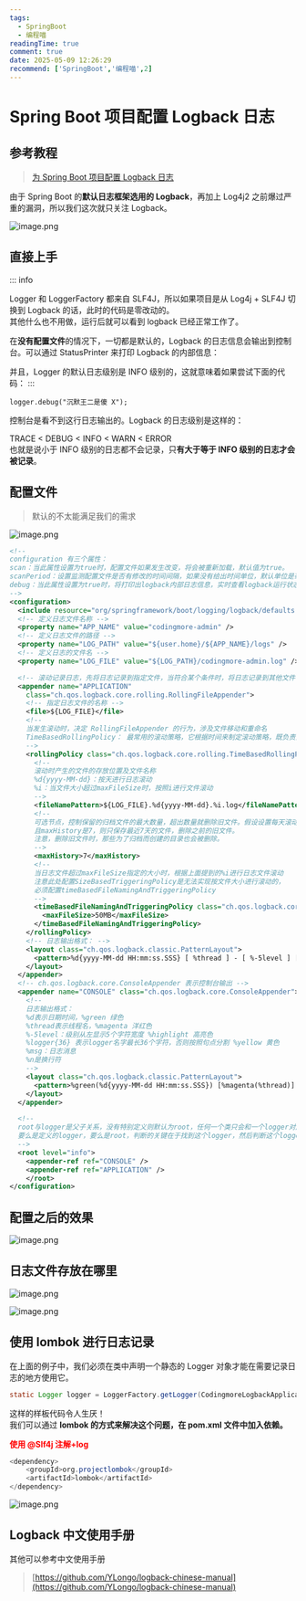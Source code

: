 ```yaml
---
tags:
  - SpringBoot
  - 编程喵
readingTime: true
comment: true
date: 2025-05-09 12:26:29
recommend: ['SpringBoot','编程喵',2]
---
```


# Spring Boot 项目配置 Logback 日志

## 参考教程

>[为 Spring Boot 项目配置 Logback 日志](https://www.yuque.com/itwanger/vn4p17/vvibgc#WU5Ay "为 Spring Boot 项目配置 Logback 日志")

由于 Spring Boot 的**默认日志框架选用的 Logback**，再加上 Log4j2 之前爆过严重的漏洞，所以我们这次就只关注 Logback。

![image.png](https://imgsbo.oss-cn-shanghai.aliyuncs.com/undefined20250509122138081.png)


## 直接上手

::: info

Logger 和 LoggerFactory 都来自 SLF4J，所以如果项目是从 Log4j + SLF4J 切换到 Logback 的话，此时的代码是零改动的。  
其他什么也不用做，运行后就可以看到 logback 已经正常工作了。

在**没有配置文件**的情况下，一切都是默认的，Logback 的日志信息会输出到控制台。可以通过 StatusPrinter 来打印 Logback 的内部信息：

并且，Logger 的默认日志级别是 INFO 级别的，这就意味着如果尝试下面的代码：
:::
```
logger.debug("沉默王二是傻 X");
```

  
控制台是看不到这行日志输出的。Logback 的日志级别是这样的：

TRACE < DEBUG < INFO < WARN < ERROR  
也就是说小于 INFO 级别的日志都不会记录，只**有大于等于 INFO 级别的日志才会被记录**。

## 配置文件

>默认的不太能满足我们的需求

![image.png](https://imgsbo.oss-cn-shanghai.aliyuncs.com/undefined20250509122206779.png)


```xml
<!--
configuration 有三个属性：
scan：当此属性设置为true时，配置文件如果发生改变，将会被重新加载，默认值为true。
scanPeriod：设置监测配置文件是否有修改的时间间隔，如果没有给出时间单位，默认单位是毫秒当scan为true时，此属性生效。默认的时间间隔为1分钟。
debug：当此属性设置为true时，将打印出logback内部日志信息，实时查看logback运行状态。默认值为false。
-->
<configuration>
  <include resource="org/springframework/boot/logging/logback/defaults.xml" />
  <!-- 定义日志文件名称 -->
  <property name="APP_NAME" value="codingmore-admin" />
  <!-- 定义日志文件的路径 -->
  <property name="LOG_PATH" value="${user.home}/${APP_NAME}/logs" />
  <!-- 定义日志的文件名 -->
  <property name="LOG_FILE" value="${LOG_PATH}/codingmore-admin.log" />

  <!-- 滚动记录日志，先将日志记录到指定文件，当符合某个条件时，将日志记录到其他文件 -->
  <appender name="APPLICATION"
    class="ch.qos.logback.core.rolling.RollingFileAppender">
    <!-- 指定日志文件的名称 -->
    <file>${LOG_FILE}</file>
    <!--
    当发生滚动时，决定 RollingFileAppender 的行为，涉及文件移动和重命名
    TimeBasedRollingPolicy： 最常用的滚动策略，它根据时间来制定滚动策略，既负责滚动也负责触发滚动。
    -->
    <rollingPolicy class="ch.qos.logback.core.rolling.TimeBasedRollingPolicy">
      <!--
      滚动时产生的文件的存放位置及文件名称
      %d{yyyy-MM-dd}：按天进行日志滚动
      %i：当文件大小超过maxFileSize时，按照i进行文件滚动
      -->
      <fileNamePattern>${LOG_FILE}.%d{yyyy-MM-dd}.%i.log</fileNamePattern>
      <!--
      可选节点，控制保留的归档文件的最大数量，超出数量就删除旧文件。假设设置每天滚动，
      且maxHistory是7，则只保存最近7天的文件，删除之前的旧文件。
      注意，删除旧文件时，那些为了归档而创建的目录也会被删除。
      -->
      <maxHistory>7</maxHistory>
      <!--
      当日志文件超过maxFileSize指定的大小时，根据上面提到的%i进行日志文件滚动
      注意此处配置SizeBasedTriggeringPolicy是无法实现按文件大小进行滚动的，
      必须配置timeBasedFileNamingAndTriggeringPolicy
      -->
      <timeBasedFileNamingAndTriggeringPolicy class="ch.qos.logback.core.rolling.SizeAndTimeBasedFNATP">
        <maxFileSize>50MB</maxFileSize>
      </timeBasedFileNamingAndTriggeringPolicy>
    </rollingPolicy>
    <!-- 日志输出格式： -->
    <layout class="ch.qos.logback.classic.PatternLayout">
      <pattern>%d{yyyy-MM-dd HH:mm:ss.SSS} [ %thread ] - [ %-5level ] [ %logger{50} : %line ] - %msg%n</pattern>
    </layout>
  </appender>
  <!-- ch.qos.logback.core.ConsoleAppender 表示控制台输出 -->
  <appender name="CONSOLE" class="ch.qos.logback.core.ConsoleAppender">
    <!--
    日志输出格式：
    %d表示日期时间，%green 绿色
    %thread表示线程名，%magenta 洋红色
    %-5level：级别从左显示5个字符宽度 %highlight 高亮色
    %logger{36} 表示logger名字最长36个字符，否则按照句点分割 %yellow 黄色
    %msg：日志消息
    %n是换行符
    -->
    <layout class="ch.qos.logback.classic.PatternLayout">
      <pattern>%green(%d{yyyy-MM-dd HH:mm:ss.SSS}) [%magenta(%thread)] %highlight(%-5level) %yellow(%logger{36}): %msg%n</pattern>
    </layout>
  </appender>

  <!--
  root与logger是父子关系，没有特别定义则默认为root，任何一个类只会和一个logger对应，
  要么是定义的logger，要么是root，判断的关键在于找到这个logger，然后判断这个logger的appender和level。
  -->
  <root level="info">
    <appender-ref ref="CONSOLE" />
    <appender-ref ref="APPLICATION" />
    </root>
</configuration>
```

## 配置之后的效果

![image.png](https://imgsbo.oss-cn-shanghai.aliyuncs.com/undefined20250509122240358.png)

## 日志文件存放在哪里


![image.png](https://imgsbo.oss-cn-shanghai.aliyuncs.com/undefined20250509122302247.png)


![image.png](https://imgsbo.oss-cn-shanghai.aliyuncs.com/undefined20250509122317982.png)


## 使用 lombok 进行日志记录

在上面的例子中，我们必须在类中声明一个静态的 Logger 对象才能在需要记录日志的地方使用它。

```Java
static Logger logger = LoggerFactory.getLogger(CodingmoreLogbackApplicationTests.class);
```

这样的样板代码令人生厌！  
我们可以通过 **lombok 的方式来解决这个问题，在 pom.xml 文件中加入依赖。**

<font color="#ff0000">**使用 @Slf4j 注解+log**</font>

```Java
<dependency>
	<groupId>org.projectlombok</groupId>
	<artifactId>lombok</artifactId>
</dependency>
```


![image.png](https://imgsbo.oss-cn-shanghai.aliyuncs.com/undefined20250509122419045.png)


## Logback 中文使用手册

其他可以参考中文使用手册

>[https://github.com/YLongo/logback-chinese-manual](https://github.com/YLongo/logback-chinese-manual)


